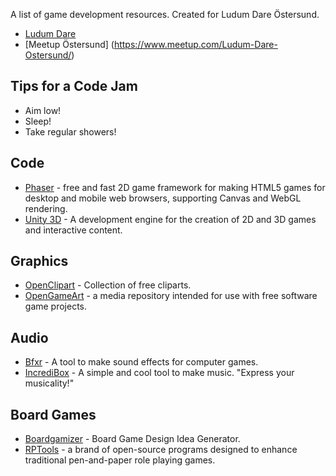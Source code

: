 A list of game development resources. Created for Ludum Dare Östersund.

* [Ludum Dare](http://ludumdare.com/)
* [Meetup Östersund] (https://www.meetup.com/Ludum-Dare-Ostersund/)

Tips for a Code Jam
-------------------
* Aim low!
* Sleep!
* Take regular showers!

Code
----
* [Phaser](http://phaser.io/) -  free and fast 2D game framework for making HTML5 games for desktop and mobile web browsers, supporting Canvas and WebGL rendering.
* [Unity 3D](http://unity3d.com/) - A development engine for the creation of 2D and 3D games and interactive content.

Graphics
--------
* [OpenClipart](https://openclipart.org/) -  Collection of free cliparts.
* [OpenGameArt](http://opengameart.org/) -  a media repository intended for use with free software game projects.

Audio
-----
* [Bfxr](http://www.bfxr.net/) - A tool to make sound effects for computer games.
* [IncrediBox](http://www.incredibox.com/) - A simple and cool tool to make music. "Express your musicality!"

Board Games
-----------
* [Boardgamizer](http://www.boardgamizer.com/) - Board Game Design Idea Generator.
* [RPTools](http://www.rptools.net/) - a brand of open-source programs designed to enhance traditional pen-and-paper role playing games.
